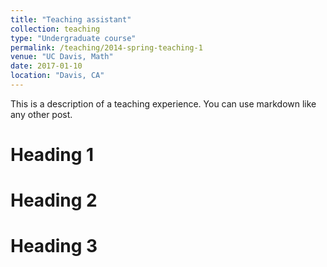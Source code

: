 ```yaml
---
title: "Teaching assistant"
collection: teaching
type: "Undergraduate course"
permalink: /teaching/2014-spring-teaching-1
venue: "UC Davis, Math"
date: 2017-01-10
location: "Davis, CA"
---
```


This is a description of a teaching experience. You can use markdown like any other post.

Heading 1
======

Heading 2
======

Heading 3
======
